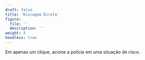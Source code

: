 ```yaml
---
draft: false
title: 'Discagem Direta'
figure:
  file: ''
  description: ''
weight: 4
headless: true
---
```

Em apenas um clique, acione a polícia em uma situação de risco.
